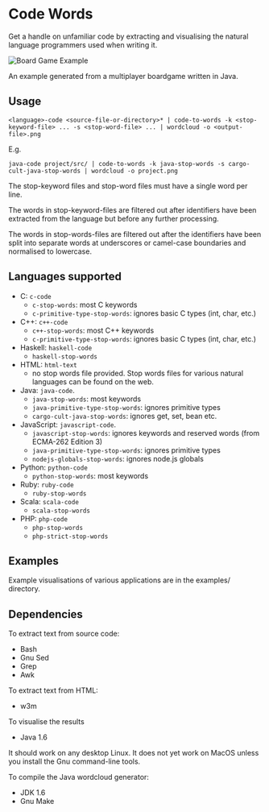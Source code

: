 Code Words
==========

Get a handle on unfamiliar code by extracting and visualising the natural language programmers used when writing it.

![Board Game Example](https://raw.github.com/npryce/code-words/master/examples/multiplayer-board-game.png)

An example generated from a multiplayer boardgame written in Java.

Usage
-----

    <language>-code <source-file-or-directory>* | code-to-words -k <stop-keyword-file> ... -s <stop-word-file> ... | wordcloud -o <output-file>.png

E.g.

    java-code project/src/ | code-to-words -k java-stop-words -s cargo-cult-java-stop-words | wordcloud -o project.png


The stop-keyword files and stop-word files must have a single word per
line.

The words in stop-keyword-files are filtered out after identifiers
have been extracted from the language but before any further processing.

The words in stop-words-files are filtered out after the identifiers
have been split into separate words at underscores or camel-case
boundaries and normalised to lowercase.


Languages supported
-------------------

 * C: `c-code`
     * `c-stop-words`: most C keywords
     * `c-primitive-type-stop-words`: ignores basic C types (int, char, etc.)
 * C++: `c++-code`
     * `c++-stop-words`: most C++ keywords
     * `c-primitive-type-stop-words`: ignores basic C types (int, char, etc.)
 * Haskell: `haskell-code`
     * `haskell-stop-words`
 * HTML: `html-text`
     * no stop words file provided. Stop words files for various natural languages can be found on the web.
 * Java: `java-code`.
     * `java-stop-words`: most keywords
     * `java-primitive-type-stop-words`: ignores primitive types
     * `cargo-cult-java-stop-words`: ignores get, set, bean etc.
 * JavaScript: `javascript-code`.
     * `javascript-stop-words`: ignores keywords and reserved words (from ECMA-262 Edition 3)
     * `java-primitive-type-stop-words`: ignores primitive types
     * `nodejs-globals-stop-words`: ignores node.js globals
 * Python: `python-code`
     * `python-stop-words`: most keywords
 * Ruby: `ruby-code`
     * `ruby-stop-words`
 * Scala: `scala-code`
     * `scala-stop-words`
 * PHP: `php-code`
     * `php-stop-words`
     * `php-strict-stop-words`

Examples
--------

Example visualisations of various applications are in the examples/ directory.


Dependencies
------------

To extract text from source code:

 * Bash
 * Gnu Sed
 * Grep
 * Awk

To extract text from HTML:

 * w3m

To visualise the results
 
 * Java 1.6

It should work on any desktop Linux. It does not yet work on MacOS unless you install the Gnu command-line tools.

To compile the Java wordcloud generator:

 * JDK 1.6
 * Gnu Make

